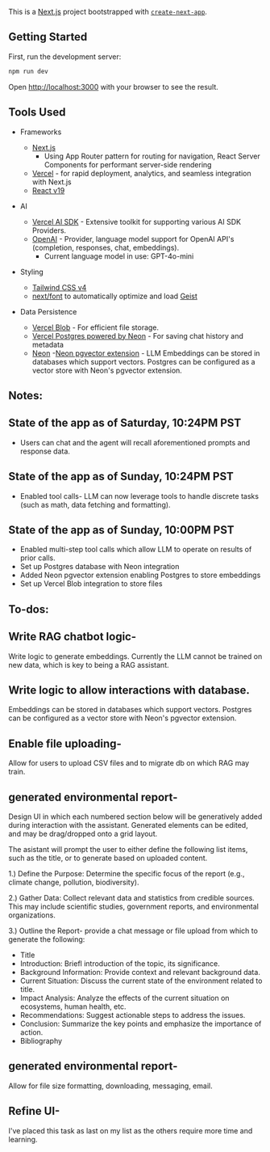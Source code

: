 This is a [Next.js](https://nextjs.org) project bootstrapped with [`create-next-app`](https://github.com/vercel/next.js/tree/canary/packages/create-next-app).

## Getting Started

First, run the development server:

```bash
npm run dev
```

Open [http://localhost:3000](http://localhost:3000) with your browser to see the result.

## Tools Used

- Frameworks

  - [Next.js](https://nextjs.org/docs)
    - Using App Router pattern for routing for navigation, React Server Components for performant server-side rendering
  - [Vercel](https://vercel.com/) - for rapid deployment, analytics, and seamless integration with Next.js
  - [React v19](https://react.dev/blog/2024/12/05/react-19)

- AI

  - [Vercel AI SDK](https://sdk.vercel.ai/docs) - Extensive toolkit for supporting various AI SDK Providers.
  - [OpenAI](https://platform.openai.com/docs/overview) - Provider, language model support for OpenAI API's (completion, responses, chat, embeddings).
    - Current language model in use: GPT-4o-mini

- Styling

  - [Tailwind CSS v4](https://tailwindcss.com)
  - [next/font](https://nextjs.org/docs/app/building-your-application/optimizing/fonts) to automatically optimize and load [Geist](https://vercel.com/font)

- Data Persistence
  - [Vercel Blob](https://vercel.com/storage/blob) - For efficient file storage.
  - [Vercel Postgres powered by Neon](https://vercel.com/storage/postgres) - For saving chat history and metadata
  - [Neon](https://neon.tech) -[Neon pgvector extension](https://neon.tech/docs/extensions/pgvector) - LLM Embeddings can be stored in databases which support vectors. Postgres can be configured as a vector store with Neon's pgvector extension.

## Notes:

## State of the app as of Saturday, 10:24PM PST

- Users can chat and the agent will recall aforementioned prompts and response data.

## State of the app as of Sunday, 10:24PM PST

- Enabled tool calls- LLM can now leverage tools to handle discrete tasks (such as math, data fetching and formatting).

## State of the app as of Sunday, 10:00PM PST

- Enabled multi-step tool calls which allow LLM to operate on results of prior calls.
- Set up Postgres database with Neon integration
- Added Neon pgvector extension enabling Postgres to store embeddings
- Set up Vercel Blob integration to store files

## To-dos:

## Write RAG chatbot logic-

Write logic to generate embeddings. Currently the LLM cannot be trained on new data, which is key to being a RAG assistant.

## Write logic to allow interactions with database.

Embeddings can be stored in databases which support vectors. Postgres can be configured as a vector store with Neon's pgvector extension.

## Enable file uploading-

Allow for users to upload CSV files and to migrate db on which RAG may train.

## generated environmental report-

Design UI in which each numbered section below will be generatively added during interaction with the assistant. Generated elements can be edited, and may be drag/dropped onto a grid layout.

The asistant will prompt the user to either define the following list items, such as the title, or to generate based on uploaded content.

1.) Define the Purpose: Determine the specific focus of the report (e.g., climate change, pollution, biodiversity).

2.) Gather Data: Collect relevant data and statistics from credible sources. This may include scientific studies, government reports, and environmental organizations.

3.) Outline the Report- provide a chat message or file upload from which to generate the following:

- Title
- Introduction: Briefl introduction of the topic, its significance.
- Background Information: Provide context and relevant background data.
- Current Situation: Discuss the current state of the environment related to title.
- Impact Analysis: Analyze the effects of the current situation on ecosystems, human health, etc.
- Recommendations: Suggest actionable steps to address the issues.
- Conclusion: Summarize the key points and emphasize the importance of action.
- Bibliography

## generated environmental report-

Allow for file size formatting, downloading, messaging, email.

## Refine UI-

I've placed this task as last on my list as the others require more time and learning.
